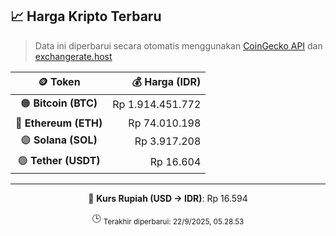 

<!-- HARGA_KRIPTO -->
## 📈 Harga Kripto Terbaru

> Data ini diperbarui secara otomatis menggunakan [CoinGecko API](https://www.coingecko.com/) dan [exchangerate.host](https://exchangerate.host/)

<div align="center">

| 🪙 Token | 💰 Harga (IDR) |
|:------:|---------------:|
| 🟠 **Bitcoin (BTC)**   | Rp 1.914.451.772 |
| 🔵 **Ethereum (ETH)**  | Rp 74.010.198 |
| 🟣 **Solana (SOL)**    | Rp 3.917.208 |
| 🟢 **Tether (USDT)**   | Rp 16.604 |

---

💱 **Kurs Rupiah (USD → IDR)**: Rp 16.594

🕒 <sub>Terakhir diperbarui: 22/9/2025, 05.28.53</sub>

</div>
<!-- /HARGA_KRIPTO -->